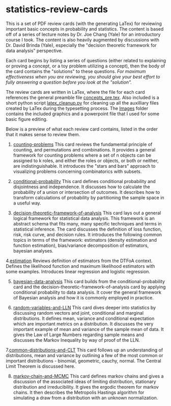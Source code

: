 # statistics-review-cards

This is a set of PDF review cards (with the generating LaTex) for reviewing important basic concepts in probability and statistics. The content is based off of a series of lecture notes by Dr. Joe Chang (Yale) for an introductory course I took. The content is also heavily augmented by discussions with Dr. David Brinda (Yale), especially the "decision theoretic framework for data analysis" perspective. 

Each card begins by listing a series of questions (either related to explaining or proving a concept, or a toy problem utilizing a concept), then the body of the card contains the "solutions" to these questions. *For maximum effectiveness when you are reviewing, you should give your best effort to fully answering a question before you look at the "solution".*

The review cards are written in LaTex, where the file for each card references the general preamble file [concepts_pre.tex](concepts_pre.tex). Also included is a short python script [latex_cleanup.py](latex_cleanup.py) for cleaning up all the auxilliary files created by LaTex during the typesetting process. The [Images](Images) folder contains the included graphics and a powerpoint file that I used for some basic figure editing.

Below is a preview of what each review card contains, listed in the order that it makes sense to review them.

1. [counting-problems](/Cards/counting-problems/counting-problems.pdf)
This card reviews the fundamental principle of counting, and permutations and combinations. It provides a general framework for counting problems where a set of n objects can be
assigned to k roles, and either the roles or objects, or both or neither, are indistinguishable. It introduces the "stars and bars" approach to visualizing problems concerning combinatorics with subsets.

2. [conditional-probability](/Cards/conditional-probability/conditional-probability.pdf)
This card defines conditional probability and disjointness and independence. It discusses how to calculate the probability of a union or intersection of outcomes. It describes how to transform calculations of probability by partitioning the sample space in a useful way.

3. [decision-theoretic-framework-of-analysis](/Cards/decision-theoretic-framework-of-analysis/decision-theoretic-framework-of-analysis.pdf)
This card lays out a general logical framework for statistical data analysis. This framework is an abstract schema that fits many, many specific techniques and terms in statistical inference. The card discusses the definition of loss function, risk, risk curve, and decision rules. It introduces the following common topics in terms of the framework: estimators (density estimation and function estimation), bias/variance decomposition of estimators, bayesian analyses.

4.[estimation](/Cards/estimation/estimation.pdf)
Reviews definition of estimators from the DTFoA context. Defines the likelihood function and maximum likelihood estimators with some examples. Introduces linear regression and logistic regression.

5. [bayesian-data-analysis](/Cards/bayesian-data-analysis/bayesian-data-analysis.pdf)
This card builds from the conditional-probability card and the decision-theoretic-framework-of-analysis card by applying conditional probability to data analysis. It cover the general framework of Bayesian analysis and how it is commonly employed in practice.

6. [random-variables-and-LLN](/Cards/random-variables-and-LLN/random-variables-and-LLN.pdf)
This card dives deeper into statistics by discussing random vectors and joint, conditional and marginal distributions. It defines mean, variance and conditional expectation which are important metrics on a distribution. It discusses the very important example of mean and variance of the sample mean of data. It gives the Law of Large Numbers regarding sample means and discusses the Markov Inequality by way of proof of the LLN. 

7.[common-distributions-and-CLT](/Cards/common-distributions-and-CLT/common-distributions-and-CLT.pdf)
This card follows up an understanding of distributions, mean and variance by outlining a few of the most common or important distributions - binomial, geometric, cauchy, normal. The Central Limit Theorem is discussed here.

8. [markov-chain-and-MCMC](/Cards/markov-chain-and-MCMC/markov-chain-and-MCMC.pdf)
This card defines markov chains and gives a discussion of the associated ideas of limiting distribution, stationary distribution and irreducibility. It gives the ergodic theorem for markov chains. It then describes the Metropolis Hastings algorithm for simulating a draw from a distribution with an unknown normalization.